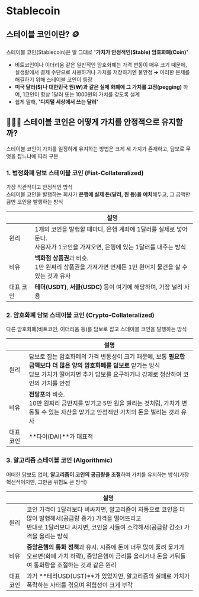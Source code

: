 # Stablecoin

## 스테이블 코인이란? 🪙

스테이블 코인(Stablecoin)은 말 그대로 **'가치가 안정적인(Stable) 암호화폐(Coin)'**
- 비트코인이나 이더리움 같은 일반적인 암호화폐는 가격 변동이 매우 크기 때문에, 실생활에서 결제 수단으로 사용하거나 가치를 저장하기엔 불안정 ➜ 이러한 문제를 해결하기 위해 스테이블 코인이 등장
- **미국 달러($)나 대한민국 원(₩)과 같은 실제 화폐에 그 가치를 고정(pegging)** 하여, 1코인이 항상 1달러 또는 1000원의 가치를 갖도록 설계
- 쉽게 말해, **'디지털 세상에서 쓰는 달러'**

## 🙋🏼‍♂️ 스테이블 코인은 어떻게 가치를 안정적으로 유지할까?

스테이블 코인이 가치를 일정하게 유지하는 방법은 크게 세 가지가 존재하고, 담보로 무엇을 잡느냐에 따라 구분

### 1. 법정화폐 담보 스테이블 코인 (Fiat-Collateralized)

가장 직관적이고 안정적인 방식  
스테이블 코인을 발행하는 회사가 **은행에 실제 돈(달러, 원 등)을 예치**해두고, 그 금액만큼만 코인을 발행하는 방식

||설명|
|---|---|
|원리|1개의 코인을 발행할 때마다, 은행 계좌에 1달러를 실제로 넣어둔다.<br/>사용자가 1코인을 가져오면, 은행에 있는 1달러를 내주는 방식|
|비유|**백화점 상품권**과 비슷.<br/>1만 원짜리 상품권을 가져가면 언제든 1만 원어치 물건을 살 수 있는 것과 유사|
|대표 코인|**테더(USDT)**, **서클(USDC)** 등이 여기에 해당하며, 가장 널리 사용|

### 2. 암호화폐 담보 스테이블 코인 (Crypto-Collateralized)

다른 암호화폐(비트코인, 이더리움 등)를 담보로 잡고 스테이블 코인을 발행하는 방식

||설명|
|---|---|
|원리|담보로 잡는 암호화폐의 가격 변동성이 크기 때문에, 보통 **필요한 금액보다 더 많은 양의 암호화폐를 담보로** 맡기는 방식<br/>담보 가치가 떨어지면 추가 담보를 요구하거나 강제로 청산하여 코인의 가치를 안정|
|비유|**전당포**와 비슷.<br/>10만 원짜리 금반지를 맡기고 5만 원을 빌리는 것처럼, 가치가 변동될 수 있는 자산을 맡기고 안정적인 가치의 돈을 빌리는 것과 유사|
|대표 코인|**다이(DAI)**가 대표적|

### 3. 알고리즘 스테이블 코인 (Algorithmic)

어떠한 담보도 없이, **알고리즘이 코인의 공급량을 조절**하여 가치를 유지하는 방식(가장 혁신적이지만, 그만큼 위험도 큰 방식)

|           | 설명 |
| --------- | ---- |
| 원리      | 코인 가격이 1달러보다 비싸지면, 알고리즘이 자동으로 코인을 더 많이 발행해서(공급량 증가) 가격을 떨어뜨리고<br/>반대로 1달러보다 싸지면, 코인을 사들여 소각해서(공급량 감소) 가격을 올리는 방식    |
| 비유      | **중앙은행의 통화 정책**과 유사. 시중에 돈이 너무 많이 풀려 물가가 오르면(화폐 가치 하락), 중앙은행이 금리를 올리거나 돈을 거둬들여 통화량을 조절하는 것과 같은 원리    |
| 대표 코인 | 과거 **테라USD(UST)**가 있었지만, 알고리즘의 실패로 가치가 폭락하는 사태를 겪으며 위험성이 크게 부각     |

